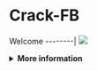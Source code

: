 # Crack-FB

Welcome
--------|
![](https://media.tenor.com/iVCiM9W7cvYAAAAd/welcome.gif)

<details>
  <summary><b>More information</b></summary>

#### ★ Social Accounts ★
<a href="https://m.facebook.com/uchieell.neww"><img src="https://raw.githubusercontent.com/Dumai-991/Dumai-991/main/Image/images.png" alt="alt text" width="75" height="75"></a>

#### Script Crack-FB: Recode By:FerlyXD 
```
pkg update
pkg upgrade
pkg install git
pkg install python
pkg install python2
pip2 install requests
pip2 install mechanize
git clone https://github.com/arvel-noob/litenoob
cd litenoob
```
* **Untuk Jalankan Script Bisa DiKetik :(To run the script, you can type:)**
* ```python free.py```

* **Untuk Stop Script Tekan : (To Stop Script Press :)**
* ```CTRL + Z```

** JANGAN LUPA KASIH BINTANG **

** DON'T FORGET TO GIVE STARS **
</details>
